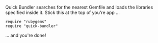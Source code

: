 Quick Bundler searches for the nearest Gemfile and loads the libraries
specified inside it. Stick this at the top of you're app ...

    require "rubygems"
    require "quick-bundler"

... and you're done!
